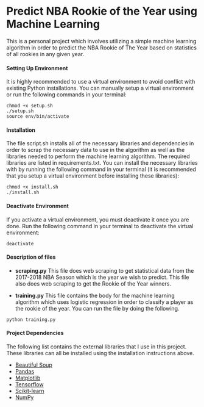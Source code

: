 # Predict NBA Rookie of the Year using Machine Learning
This is a personal project which involves utilizing a simple machine learning algorithm in order to predict the NBA Rookie of The Year based on statistics of all rookies in any given year.

#### Setting Up Environment
It is highly recommended to use a virtual environment to avoid conflict with existing Python installations. You can manually setup a virtual environment or run the following commands in your terminal:
```
chmod +x setup.sh
./setup.sh
source env/bin/activate
```

#### Installation
The file script.sh installs all of the necessary libraries and dependencies in order to scrap the necessary data to use in the algorithm as well as the libraries needed to perform the machine learning algorithm. The required libraries are listed in requirements.txt. You can install the necessary libraries with by running the following command in your terminal (it is recommended that you setup a virtual environment before installing these libraries):
```
chmod +x install.sh
./install.sh
```
#### Deactivate Environment
If you activate a virtual environment, you must deactivate it once you are done. Run the following command in your terminal to deactivate the virtual environment:

`deactivate`

#### Description of files
* **scraping.py**
This file does web scraping to get statistical data from the 2017-2018 NBA Season which is the year we wish to predict. This file also does web scraping to get the Rookie of the Year winners.

* **training.py**
This file contains the body for the machine learning algorithm which uses logistic regression in order to classify a player as the rookie of the year. You can run the file by doing the following.
```
python training.py
```

#### Project Dependencies
The following list contains the external libraries that I use in this project. These libraries can all be installed using the installation instructions above.
* [Beautiful Soup](https://www.crummy.com/software/BeautifulSoup/bs4/doc/)
* [Pandas](https://pandas.pydata.org/pandas-docs/stable/index.html)
* [Matplotlib](https://matplotlib.org/api/index.html)
* [Tensorflow](https://www.tensorflow.org/)
* [Scikit-learn](http://scikit-learn.org/stable/index.html)
* [NumPy](http://www.numpy.org/)
